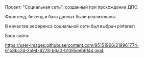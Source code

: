 Проект: "Социальная сеть", созданный при прохождении ДПО.

Фронтенд, бекенд и база данных были реализованы.

В качестве референса социальной сети был выбран pinterest

Бзор сайта:
  
https://user-images.githubusercontent.com/95151966/219961774-61b8bc24-2a94-4278-b6a0-b1095eeb6f4d.mp4
